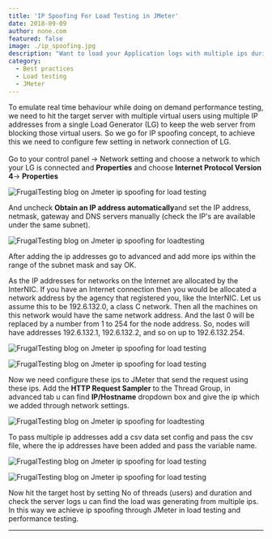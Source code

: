 ```yaml
---
title: 'IP Spoofing For Load Testing in JMeter'
date: 2018-09-09
author: none.com
featured: false
image: ./ip_spoofing.jpg
description: "Want to load your Application logs with multiple ips during the load test? Check it out now"
category:
  - Best practices
  - Load testing
  - JMeter
---
```


To emulate real time behaviour while doing on demand performance
testing, we need to hit the target server with multiple virtual users
using multiple IP addresses from a single Load Generator (LG) to keep
the web server from blocking those virtual users. So we go for IP
spoofing concept, to achieve this we need to configure few setting in
network connection of LG. \
\
Go to your control panel -\> Network setting and choose a network to
which your LG is connected and **Properties** and choose **Internet
Protocol Version 4**-\> **Properties**

![FrugalTesting blog on Jmeter ip spoofing for load testing
](/network-properties.png)

And uncheck **Obtain an IP address automatically**and set the IP
address, netmask, gateway and DNS servers manually (check the IP's are
available under the same subnet).

![FrugalTesting blog on Jmeter ip spoofing for loadtesting](/network-ipv4-advanced.png)

After adding the ip addresses go to advanced and add more ips within the
range of the subnet mask and say OK.

 As the IP addresses for networks on the Internet are allocated by the
InterNIC. If you have an Internet connection then you would be allocated
a network address by the agency that registered you, like the InterNIC.
Let us assume this to be 192.6.132.0, a class C network. Then all the
machines on this network would have the same network address. And the
last 0 will be replaced by a number from 1 to 254 for the node address.
So, nodes will have addresses 192.6.132.1, 192.6.132.2, and so on up to
192.6.132.254.

![FrugalTesting blog on Jmeter ip spoofing for load
testing](/add-tcp-ip.png)

![FrugalTesting blog on Jmeter ip spoofing for load
testing](/add-tcp-ip-2.png)

Now we need configure these ips to JMeter that send the request using
these ips. Add the **HTTP Request Sampler** to the Thread Group, in
advanced tab u can find **IP/Hostname** dropdown box and give the ip
which we added through network settings.

![FrugalTesting blog on Jmeter ip spoofing for loadtesting](/jmeter-source-address.png)

To pass multiple ip addresses add a csv data set config and pass the csv
file, where the ip addresses have been added and pass the variable name.

![FrugalTesting blog on Jmeter ip spoofing for load
testing](/source-ip-csv.png)

![FrugalTesting blog on Jmeter ip spoofing for load
testing](/request-ip-csv.png)

Now hit the target host by setting No of threads (users) and duration
and check the server logs u can find the load was generating from
multiple ips. In this way we achieve ip spoofing through JMeter in load
testing and performance testing.

* * * * *
